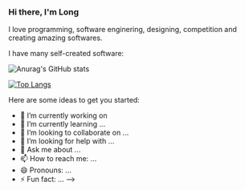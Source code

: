 ### Hi there, I'm Long

I love programming, software enginering, designing, competition and creating amazing softwares.

I have many self-created software:

![Anurag's GitHub stats](https://github-readme-stats.vercel.app/api?username=TrGiLong)

[![Top Langs](https://github-readme-stats.vercel.app/api/top-langs/?username=TrGiLong)](https://github.com/anuraghazra/github-readme-stats)


Here are some ideas to get you started:

- 🔭 I’m currently working on 
- 🌱 I’m currently learning ...
- 👯 I’m looking to collaborate on ...
- 🤔 I’m looking for help with ...
- 💬 Ask me about ...
- 📫 How to reach me: ...
- 😄 Pronouns: ...
- ⚡ Fun fact: ...
-->
